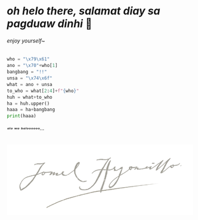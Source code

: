 # **_oh helo there, salamat diay sa pagduaw dinhi_** 👋
<!--
##### it's been a joy to be here. nah, [it's great to be here!](## "UNSA NI GMALL?!")
-->
###### enjoy yourself~

~~~python
who = "\x79\x61"
ano = "\x70"+who[1]
bangbang = "!!"
unsa = "\x74\x6f"
what = ano + unsa
to_who = what[2:4]+f"{who}"
huh = what+to_who
ha = huh.upper()
haaa = ha+bangbang
print(haaa)
~~~
###### ᵃˡᵃ ʷᵃ ᵇᵃˡᵒᵒᵒᵒᵒᵒ···

<a href="#"><img src="https://github.com/jomelmelmel/jomelmelmel/raw/main/sinulatan.png" width="500" /></a>
<!--
**jomelmelmel/jomelmelmel** is a ✨ _special_ ✨ repository because its `README.md` (this file) appears on your GitHub profile.

Here are some ideas to get you started:

- 🔭 I’m currently working on ...
- 🌱 I’m currently learning ...
- 👯 I’m looking to collaborate on ...
- 🤔 I’m looking for help with ...
- 💬 Ask me about ...
- 📫 How to reach me: ...
- 😄 Pronouns: ...
- ⚡ Fun fact: ...
-->
